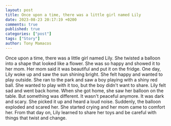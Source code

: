 ```yaml
---
layout: post
title: Once upon a time, there was a little girl named Lily
date: 2023-08-23 20:17:19 +0200
comments: true
published: true
categories: ["post"]
tags: ["Story"]
author: Tony Mamacos
---
```

Once upon a time, there was a little girl named Lily. She twisted a balloon into a shape that looked like a flower. She was so happy and showed it to her mom. Her mom said it was beautiful and put it on the fridge.
One day, Lily woke up and saw the sun shining bright. She felt happy and wanted to play outside. She ran to the park and saw a boy playing with a shiny red ball. She wanted to play with it too, but the boy didn't want to share. Lily felt sad and went back home.
When she got home, she saw her balloon on the table. But something was different. It wasn't peaceful anymore. It was dark and scary. She picked it up and heard a loud noise. Suddenly, the balloon exploded and scared her. She started crying and her mom came to comfort her. From that day on, Lily learned to share her toys and be careful with things that twist and change.
